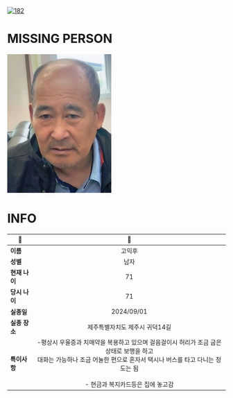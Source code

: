 [![182](https://img.shields.io/badge/%EC%8B%A4%EC%A2%85%EC%8B%A0%EA%B3%A0%EB%8A%94%20%EA%B5%AD%EB%B2%88%EC%97%86%EC%9D%B4-182-blue)](http://safe182.go.kr/index.do)

# MISSING PERSON

<img src="./missing_person.jpg">

# INFO

|🔑|💎|
|--|:--:|
|**이름**|고익후|
|**성별**|남자|
|**현재 나이**|71|
|**당시 나이**|71|
|**실종일**|2024/09/01|
|**실종 장소**|제주특별자치도 제주시 귀덕14길 |
|**특이사항**|-평상시 우울증과 치매약을 복용하고 있으며 걸음걸이시 허리가 조금 굽은 상태로 보행을 하고</br>  대화는 가능하나 조금 어눌한 편으로 혼자서 택시나 버스를 타고 다니는 정도는 됨</br></br>- 현금과 복지카드등은 집에 놓고감|
